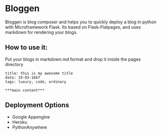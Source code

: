 # Bloggen

Bloggen is blog composer and helps you to quickly deploy a blog in python with
Microframework Flask. Its based on Flask-Flatpages, and uses markdown for
rendering your blogs.

## How to use it:

Put your blogs in markdown.md format and drop it inside the pages directory

```
title: this is my awesome title
date: 19-03-1667
tags: luxury, code, ordinary

***main content***
```

## Deployment Options
* Google Appengine
* Heroku
* PythonAnywhere

